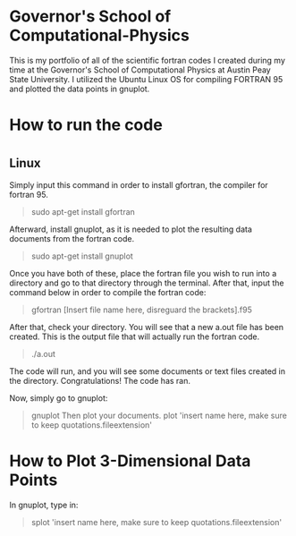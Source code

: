# Governor's School of Computational-Physics

This is my portfolio of all of the scientific fortran codes I created during my time at the Governor's School of Computational Physics at Austin Peay State University. I utilized the Ubuntu Linux OS for compiling FORTRAN 95 and plotted the data points in gnuplot.
<h1><b>How to run the code</b><h1>
<h2>Linux</h2>
Simply input this command in order to install gfortran, the compiler for fortran 95.

> sudo apt-get install gfortran

Afterward, install gnuplot, as it is needed to plot the resulting data documents from the fortran code.
> sudo apt-get install gnuplot

Once you have both of these, place the fortran file you wish to run into a directory and go to that directory through the terminal. After that, input the command below in order to compile the fortran code:
> gfortran [Insert file name here, disreguard the brackets].f95

After that, check your directory. You will see that a new a.out file has been created. This is the output file that will actually run the fortran code.
> ./a.out

The code will run, and you will see some documents or text files created in the directory. Congratulations! The code has ran. 

Now, simply go to gnuplot:
> gnuplot
Then plot your documents.
> plot 'insert name here, make sure to keep quotations.fileextension' 
  
  # How to Plot 3-Dimensional Data Points
 
  In gnuplot, type in:
  > splot 'insert name here, make sure to keep quotations.fileextension'
